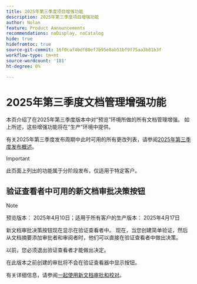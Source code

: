 ```yaml
---
title: 2025年第三季度项目增强功能
description: 2025年第三季度项目增强功能
author: Nolan
feature: Product Announcements
recommendations: noDisplay, noCatalog
hide: true
hidefromtoc: true
source-git-commit: 16f0caf4bdf80ef7b95e8ab51bf9f75aa3b81b3f
workflow-type: tm+mt
source-wordcount: '181'
ht-degree: 0%

---
```


# 2025年第三季度文档管理增强功能

本页介绍了在2025年第三季度版本中对“预览”环境所做的所有文档管理增强。 如上所述，这些增强功能将在“生产”环境中提供。

有关2025年第三季度发布周期中此时可用的所有更改列表，请参阅[2025年第三季度发布概述](/help/quicksilver/product-announcements/product-releases/25-q3-release-activity/25-q3-release-overview.md)。

>[!IMPORTANT]
>
>此页面上列出的功能属于分阶段发布，仅适用于特定客户。


## 验证查看者中可用的新文档审批决策按钮

>[!NOTE]
>
>预览版本： 2025年4月10日；适用于所有客户的生产版本： 2025年4月17日

新文档审批决策按钮现在显示在验证查看者中。 现在，当您创建简单验证，然后从文档摘要添加审批者和审阅者时，他们可以直接在验证查看者中做出决策。

以前，您必须退出验证查看者才能做出决定。

在此版本之前创建的审批将不会在验证查看器中显示按钮。

有关详细信息，请参阅[一起使用新文档审批和校对](/help/quicksilver/review-and-approve-work/document-reviews-and-approvals/doc-approvals-and-proofing.md)。
